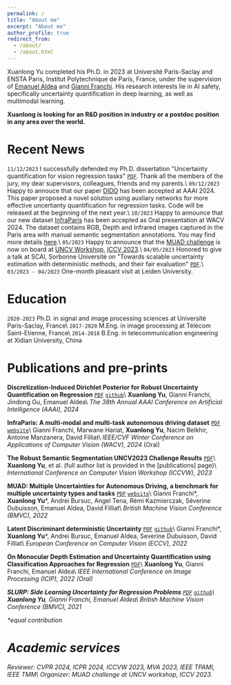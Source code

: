 ```yaml
---
permalink: /
title: "About me"
excerpt: "About me"
author_profile: true
redirect_from: 
  - /about/
  - /about.html
---
```


Xuanlong Yu completed his Ph.D. in 2023 at Université Paris-Saclay and ENSTA Paris, Institut Polytechnique de Paris, France, under the supervision of [Emanuel Aldea](https://hebergement.universite-paris-saclay.fr/emi/) and [Gianni Franchi](https://www.ensta-paris.fr/fr/gianni-franchi). His research interests lie in AI safety, specifically uncertainty quantification in deep learning, as well as multimodal learning.

<strong>Xuanlong is looking for an R&D position in industry or a postdoc position in any area over the world.</strong>


Recent News
======
`11/12/2023` I successfully defended my Ph.D. dissertation "Uncertainty quantification for vision regression tasks" [`PDF`](https://xuanlong-yu.github.io/files/phd_defense.pdf). Thank all the members of the jury, my dear supervisors, colleagues, friends and my parents.\\
`09/12/2023` Happy to annouce that our paper [DIDO](https://arxiv.org/abs/2308.09065) has been accepted at AAAI 2024. This paper proposed a novel solution using auxliary networks for more effective uncertianty quantification for regression tasks. Code will be released at the beginning of the next year.\\
`10/2023` Happy to announce that our new dataset [InfraParis](https://arxiv.org/abs/2309.15751) has been accepted as Oral presentation at WACV 2024. The dataset contains RGB, Depth and Infrared images captured in the Paris area with manual semantic segmentation annotations. You may find more details [here](https://ensta-u2is.github.io/infraParis/).\\
`05/2023` Happy to announce that the [MUAD challenge](https://codalab.lisn.upsaclay.fr/competitions/8007) is now on board at [UNCV Workshop](https://uncv2023.github.io/), [ICCV 2023](https://iccv2023.thecvf.com/).\\
`04/05/2023` Honored to give a talk at SCAI, Sorbonne Université on "Towards scalable uncertainty estimation with deterministic methods, and their fair evaluation" [`PDF`](https://xuanlong-yu.github.io/files/sorbonne_talk.pdf).\\
`03/2023 - 04/2023` One-month pleasant visit at Leiden University.

Education
======
`2020-2023` Ph.D. in signal and image processing sciences at Université Paris-Saclay, France\\
`2017-2020` M.Eng. in image processing at Télécom Saint-Etienne, France\\
`2014-2018` B.Eng. in telecommunication engineering at Xidian University, China


Publications and pre-prints
======
<strong>Discretization-Induced Dirichlet Posterior for Robust Uncertainty Quantification on Regression</strong> [`PDF`](https://arxiv.org/abs/2308.09065) [`github`](https://github.com/ENSTA-U2IS/DIDO)\\
<strong>Xuanlong Yu</strong>, Gianni Franchi, Jindong Gu, Emanuel Aldea\\
<em>The 38th Annual AAAI Conference on Artificial Intelligence (AAAI), 2024</em>

<strong>InfraParis: A multi-modal and multi-task autonomous driving dataset</strong> [`PDF`](https://arxiv.org/abs/2309.15751) [`website`](https://ensta-u2is.github.io/infraParis/)\\
Gianni Franchi, Marwane Hariat, <strong>Xuanlong Yu</strong>, Nacim Belkhir, Antoine Manzanera, David Filliat\\
<em>IEEE/CVF Winter Conference on Applications of Computer Vision (WACV), 2024</em> (Oral)

<strong>The Robust Semantic Segmentation UNCV2023 Challenge Results</strong> [`PDF`](https://arxiv.org/abs/2309.15478)\\
<strong>Xuanlong Yu</strong>, et al. (full author list is provided in the [publications] page)\\
<em>International Conference on Computer Vision Workshop (ICCVW), 2023</em>

<strong>MUAD: Multiple Uncertainties for Autonomous Driving, a benchmark for multiple uncertainty types and tasks</strong> [`PDF`](https://arxiv.org/abs/2203.01437) [`website`](https://muad-dataset.github.io/)\\
Gianni Franchi\*, <strong>Xuanlong Yu</strong>\*, Andrei Bursuc, Angel Tena, Rémi Kazmierczak, Séverine Dubuisson, Emanuel Aldea, David Filliat\\
<em>British Machine Vision Conference (BMVC), 2022</em>

<strong>Latent Discriminant deterministic Uncertainty</strong> [`PDF`](https://link.springer.com/chapter/10.1007/978-3-031-19775-8_15) [`github`](https://github.com/ENSTA-U2IS/LDU)\\
Gianni Franchi\*, <strong>Xuanlong Yu</strong>\*, Andrei Bursuc, Emanuel Aldea, Severine Dubuisson, David Filliat\\
<em>European Conference on Computer Vision (ECCV), 2022</em>

<strong>On Monocular Depth Estimation and Uncertainty Quantification using Classification Approaches for Regression</strong> [`PDF`](https://arxiv.org/abs/2202.12369)\\
<strong>Xuanlong Yu</strong>, Gianni Franchi, Emanuel Aldea\\
<em>IEEE International Conference on Image Processing (ICIP), 2022<em> (Oral)

<strong>SLURP: Side Learning Uncertainty for Regression Problems</strong> [`PDF`](https://arxiv.org/abs/2110.11182) [`github`](https://github.com/xuanlongORZ/SLURP_uncertainty_estimate)\\
<strong>Xuanlong Yu</strong>, Gianni Franchi, Emanuel Aldea\\
<em>British Machine Vision Conference (BMVC), 2021<em>

\*equal contribution

Academic services
======
Reviewer: CVPR 2024, ICPR 2024, ICCVW 2023, MVA 2023, IEEE TPAMI, IEEE TMM\\
Organizer: MUAD challenge at UNCV workshop, ICCV 2023.